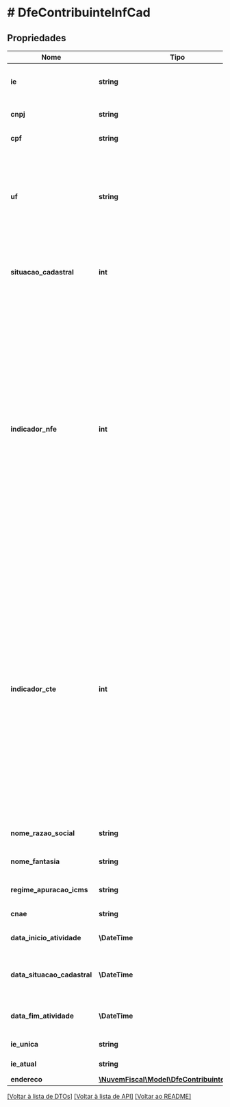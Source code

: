 # # DfeContribuinteInfCad

## Propriedades

Nome | Tipo | Descrição | Comentários
------------ | ------------- | ------------- | -------------
**ie** | **string** | Número da Inscrição Estadual do contribuinte. |
**cnpj** | **string** | Número do CNPJ  do contribuinte. | [optional]
**cpf** | **string** | Número do CPF do contribuinte. | [optional]
**uf** | **string** | Sigla da UF de localização do contribuinte. Em algumas situações, a UF de localização pode ser diferente da UF consultada. Ex. IE de Substituto Tributário. |
**situacao_cadastral** | **int** | Situação cadastral do contribuinte:  * 0 - não habilitado  * 1 - habilitado |
**indicador_nfe** | **int** | Indicador de contribuinte credenciado a emitir NF-e.  * 0 - Não credenciado para emissão da NF-e  * 1 - Credenciado  * 2 - Credenciado com obrigatoriedade para todas operações  * 3 - Credenciado com obrigatoriedade parcial  * 4 - a SEFAZ não fornece a informação  Este indicador significa apenas que o contribuinte é credenciado para emitir NF-e na SEFAZ consultada. |
**indicador_cte** | **int** | Indicador de contribuinte credenciado a emitir CT-e.  * 0 - Não credenciado para emissão da CT-e  * 1 - Credenciado  * 2 - Credenciado com obrigatoriedade para todas operações  * 3 - Credenciado com obrigatoriedade parcial  * 4 - a SEFAZ não fornece a informação  Este indicador significa apenas que o contribuinte é credenciado para emitir CT-e na SEFAZ consultada. |
**nome_razao_social** | **string** | Razão Social ou nome do contribuinte. |
**nome_fantasia** | **string** | Razão Social ou nome do contribuinte. | [optional]
**regime_apuracao_icms** | **string** | Regime de Apuração do ICMS. | [optional]
**cnae** | **string** | CNAE Fiscal do contribuinte. | [optional]
**data_inicio_atividade** | **\DateTime** | Data de início de atividades do contribuinte. | [optional]
**data_situacao_cadastral** | **\DateTime** | Data da última modificação da situação cadastral do contribuinte. | [optional]
**data_fim_atividade** | **\DateTime** | Data de ocorrência da baixa do contribuinte. | [optional]
**ie_unica** | **string** | Inscrição Estadual Única. | [optional]
**ie_atual** | **string** | Inscrição Estadual atual. | [optional]
**endereco** | [**\NuvemFiscal\Model\DfeContribuinteEndereco**](DfeContribuinteEndereco.md) |  | [optional]

[[Voltar à lista de DTOs]](../../README.md#models) [[Voltar à lista de API]](../../README.md#endpoints) [[Voltar ao README]](../../README.md)

